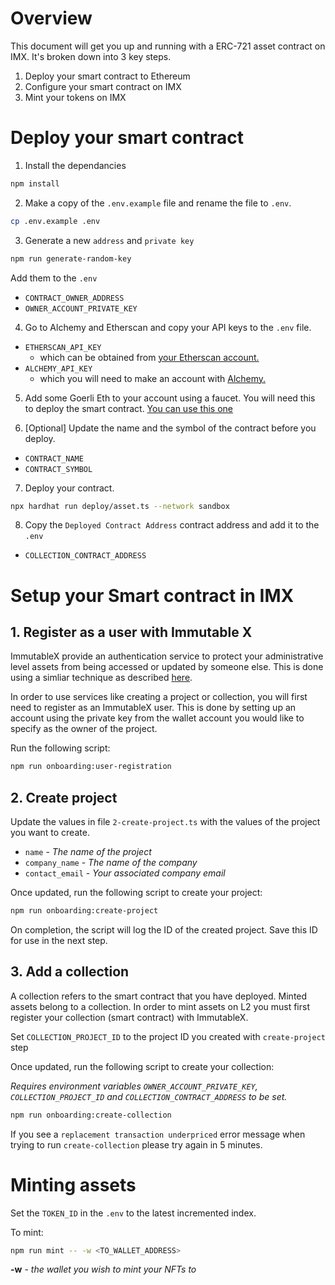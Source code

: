 # Overview

This document will get you up and running with a ERC-721 asset contract on IMX. It's broken down into 3 key steps.
1. Deploy your smart contract to Ethereum
2. Configure your smart contract on IMX
3. Mint your tokens on IMX

# Deploy your smart contract

1. Install the dependancies 
```sh
npm install
``` 

2. Make a copy of the `.env.example` file and rename the file to `.env`.
```sh
cp .env.example .env
```

3. Generate a new `address` and `private key`
```sh
npm run generate-random-key
```
Add them to the `.env`
- `CONTRACT_OWNER_ADDRESS`
- `OWNER_ACCOUNT_PRIVATE_KEY`

4. Go to Alchemy and Etherscan and copy your API keys to the `.env` file.
- `ETHERSCAN_API_KEY`
    - which can be obtained from [your Etherscan account.](https://etherscan.io/myapikey)
- `ALCHEMY_API_KEY`
    - which you will need to make an account with [Alchemy.](https://www.alchemy.com/)

5. Add some Goerli Eth to your account using a faucet. You will need this to deploy the smart contract. [You can use this one](https://goerlifaucet.com/)

6. [Optional] Update the name and the symbol of the contract before you deploy. 

- `CONTRACT_NAME`
- `CONTRACT_SYMBOL`

7. Deploy your contract.
```sh
npx hardhat run deploy/asset.ts --network sandbox
```

8. Copy the `Deployed Contract Address` contract address and add it to the `.env`
- `COLLECTION_CONTRACT_ADDRESS`

# Setup your Smart contract in IMX

## 1. Register as a user with Immutable X

ImmutableX provide an authentication service to protect your administrative level assets from being accessed or updated by someone else. This is done using a simliar technique as described [here](https://link.medium.com/CVTcj7YfQkb).

In order to use services like creating a project or collection, you will first need to register as an ImmutableX user. This is done by setting up an account using the private key from the wallet account you would like to specify as the owner of the project.

Run the following script:

```sh
npm run onboarding:user-registration
```

## 2. Create project

Update the values in file `2-create-project.ts` with the values of the project you want to create.

- `name` - _The name of the project_
- `company_name` - _The name of the company_
- `contact_email` - _Your associated company email_

Once updated, run the following script to create your project:

```sh
npm run onboarding:create-project
```

On completion, the script will log the ID of the created project. Save this ID for use in the next step.

## 3. Add a collection

A collection refers to the smart contract that you have deployed. Minted assets belong to a collection. In order to mint assets on L2
you must first register your collection (smart contract) with ImmutableX.

Set `COLLECTION_PROJECT_ID` to the project ID you created with `create-project` step

Once updated, run the following script to create your collection:

_Requires environment variables `OWNER_ACCOUNT_PRIVATE_KEY`, `COLLECTION_PROJECT_ID` and `COLLECTION_CONTRACT_ADDRESS` to be set._

```sh
npm run onboarding:create-collection
```
If you see a `replacement transaction underpriced` error message when trying to run `create-collection` please try again in 5 minutes.

# Minting assets

Set the `TOKEN_ID` in the `.env` to the latest incremented index.

To mint:

```sh
npm run mint -- -w <TO_WALLET_ADDRESS>
```

**-w** - _the wallet you wish to mint your NFTs to_
